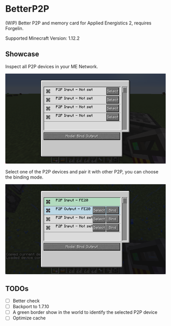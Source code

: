 # BetterP2P

(WIP) Better P2P and memory card for Applied Energistics 2, requires Forgelin.

Supported Minecraft Version: 1.12.2

## Showcase

Inspect all P2P devices in your ME Network.

![](img/showcase1.png)

Select one of the P2P devices and pair it with other P2P, you can choose the binding mode.

![](img/showcase2.png)

## TODOs

- [ ] Better check
- [ ] Backport to 1.7.10
- [ ] A green border show in the world to identify the selected P2P device
- [ ] Optimize cache
